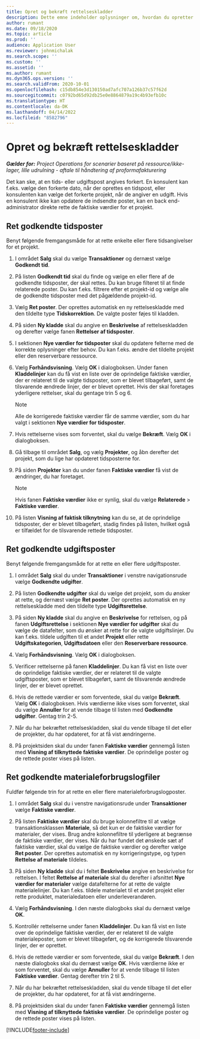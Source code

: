 ```yaml
---
title: Opret og bekræft rettelseskladder
description: Dette emne indeholder oplysninger om, hvordan du opretter og bekræfter en rettelseskladde.
author: rumant
ms.date: 09/18/2020
ms.topic: article
ms.prod: ''
audience: Application User
ms.reviewer: johnmichalak
ms.search.scope: ''
ms.custom: ''
ms.assetid: ''
ms.author: rumant
ms.dyn365.ops.version: ''
ms.search.validFrom: 2020-10-01
ms.openlocfilehash: c15db854e3d130150ad7afc707a126b37c57f62d
ms.sourcegitcommit: c0792bd65d92db25e0e8864879a19c4b93efb10c
ms.translationtype: HT
ms.contentlocale: da-DK
ms.lasthandoff: 04/14/2022
ms.locfileid: "8582796"
---
```

# <a name="create-and-confirm-correction-journals"></a>Opret og bekræft rettelseskladder

_**Gælder for:** Project Operations for scenarier baseret på ressource/ikke-lager, lille udrulning - aftale til håndtering af proformafakturering_

Det kan ske, at en tids- eller udgiftspost angives forkert. En konsulent kan f.eks. vælge den forkerte dato, når der oprettes en tidspost, eller konsulenten kan vælge det forkerte projekt, når de angiver en udgift. Hvis en konsulent ikke kan opdatere de indsendte poster, kan en back end-administrator direkte rette de faktiske værdier for et projekt.

## <a name="correct-approved-time-entries"></a>Ret godkendte tidsposter     

Benyt følgende fremgangsmåde for at rette enkelte eller flere tidsangivelser for et projekt.

1. I området **Salg** skal du vælge **Transaktioner** og dernæst vælge **Godkendt tid**. 

2. På listen **Godkendt tid** skal du finde og vælge en eller flere af de godkendte tidsposter, der skal rettes. Du kan bruge filteret til at finde relaterede poster. Du kan f.eks. filtrere efter et projekt-id og vælge alle de godkendte tidsposter med det pågældende projekt-id.

3. Vælg **Ret poster**. Der oprettes automatisk en ny rettelseskladde med den tildelte type **Tidskorrektion**. De valgte poster føjes til kladden. 

4. På siden **Ny kladde** skal du angive en **Beskrivelse** af rettelseskladden og derefter vælge fanen **Rettelser af tidsposter**.  

5. I sektionen **Nye værdier for tidsposter** skal du opdatere felterne med de korrekte oplysninger efter behov. Du kan f.eks. ændre det tildelte projekt eller den reserverbare ressource.

6. Vælg **Forhåndsvisning**. Vælg **OK** i dialogboksen. Under fanen **Kladdelinjer** kan du få vist en liste over de oprindelige faktiske værdier, der er relateret til de valgte tidsposter, som er blevet tilbageført, samt de tilsvarende ændrede linjer, der er blevet oprettet. Hvis der skal foretages yderligere rettelser, skal du gentage trin 5 og 6. 

    > [!NOTE]
    > Alle de korrigerede faktiske værdier får de samme værdier, som du har valgt i sektionen **Nye værdier for tidsposter**.

7. Hvis rettelserne vises som forventet, skal du vælge **Bekræft**. Vælg **OK** i dialogboksen.

8. Gå tilbage til området **Salg**, og vælg **Projekter**, og åbn derefter det projekt, som du lige har opdateret tidsposterne for. 

9. På siden **Projekter** kan du under fanen **Faktiske værdier** få vist de ændringer, du har foretaget. 

    > [!NOTE]
    > Hvis fanen **Faktiske værdier** ikke er synlig, skal du vælge **Relaterede** > **Faktiske værdier**.  

10. På listen **Visning af faktisk tilknytning** kan du se, at de oprindelige tidsposter, der er blevet tilbageført, stadig findes på listen, hvilket også er tilfældet for de tilsvarende rettede tidsposter. 

 
## <a name="correct-approved-expense-entries"></a>Ret godkendte udgiftsposter

Benyt følgende fremgangsmåde for at rette en eller flere udgiftsposter. 

1. I området **Salg** skal du under **Transaktioner** i venstre navigationsrude vælge **Godkendte udgifter**.

2. På listen **Godkendte udgifter** skal du vælge det projekt, som du ønsker at rette, og dernæst vælge **Ret poster**. Der oprettes automatisk en ny rettelseskladde med den tildelte type **Udgiftsrettelse**. 

3. På siden **Ny kladde** skal du angive en **Beskrivelse** for rettelsen, og på fanen **Udgiftsrettelse** i sektionen **Nye værdier for udgifter** skal du vælge de datafelter, som du ønsker at rette for de valgte udgiftslinjer. Du kan f.eks. tildele udgiften til et andet **Projekt** eller rette **Udgiftskategorien**, **Udgiftsdatoen** eller den **Reserverbare ressource**.

4. Vælg **Forhåndsvisning**. Vælg **OK** i dialogboksen. 

5. Verificer rettelserne på fanen **Kladdelinjer**. Du kan få vist en liste over de oprindelige faktiske værdier, der er relateret til de valgte udgiftsposter, som er blevet tilbageført, samt de tilsvarende ændrede linjer, der er blevet oprettet.

6. Hvis de rettede værdier er som forventede, skal du vælge **Bekræft**. Vælg **OK** i dialogboksen. Hvis værdierne ikke vises som forventet, skal du vælge **Annuller** for at vende tilbage til listen med **Godkendte udgifter**. Gentag trin 2-5. 

7. Når du har bekræftet rettelseskladden, skal du vende tilbage til det eller de projekter, du har opdateret, for at få vist ændringerne.

8. På projektsiden skal du under fanen **Faktiske værdier** gennemgå listen med **Visning af tilknyttede faktiske værdier**. De oprindelige poster og de rettede poster vises på listen.


## <a name="correct-approved-material-usage-logs"></a>Ret godkendte materialeforbrugslogfiler

Fuldfør følgende trin for at rette en eller flere materialeforbrugslogposter.

1. I området **Salg** skal du i venstre navigationsrude under **Transaktioner** vælge **Faktiske værdier**.

2. På listen **Faktiske værdier** skal du bruge kolonnefiltre til at vælge transaktionsklassen **Materiale**, så det kun er de faktiske værdier for materialer, der vises. Brug andre kolonnefiltre til yderligere at begrænse de faktiske værdier, der vises. Når du har fundet det ønskede sæt af faktiske værdier, skal du vælge de faktiske værdier og derefter vælge **Ret poster**. Der oprettes automatisk en ny korrigeringstype, og typen **Rettelse af materiale** tildeles.

3. På siden **Ny kladde** skal du i feltet **Beskrivelse** angive en beskrivelse for rettelsen. I feltet **Rettelse af materiale** skal du derefter i afsnittet **Nye værdier for materialer** vælge datafelterne for at rette de valgte materialelinjer. Du kan f.eks. tildele materialet til et andet projekt eller rette produktet, materialedatoen eller underleverandøren.

4. Vælg **Forhåndsvisning**. I den næste dialogboks skal du dernæst vælge **OK**.

5. Kontrollér rettelserne under fanen **Kladdelinjer**. Du kan få vist en liste over de oprindelige faktiske værdier, der er relateret til de valgte materialeposter, som er blevet tilbageført, og de korrigerede tilsvarende linjer, der er oprettet.

6. Hvis de rettede værdier er som forventede, skal du vælge **Bekræft**. I den næste dialogboks skal du dernæst vælge **OK**. Hvis værdierne ikke er som forventet, skal du vælge **Annuller** for at vende tilbage til listen **Faktiske værdier**. Gentag derefter trin 2 til 5.

7. Når du har bekræftet rettelseskladden, skal du vende tilbage til det eller de projekter, du har opdateret, for at få vist ændringerne.

8. På projektsiden skal du under fanen **Faktiske værdier** gennemgå listen med **Visning af tilknyttede faktiske værdier**. De oprindelige poster og de rettede poster vises på listen.


[!INCLUDE[footer-include](../includes/footer-banner.md)]
